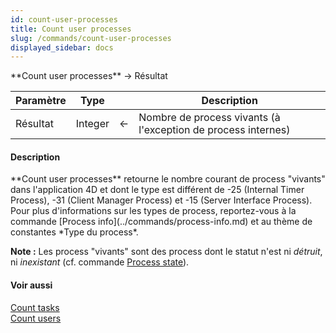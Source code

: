 ```yaml
---
id: count-user-processes
title: Count user processes
slug: /commands/count-user-processes
displayed_sidebar: docs
---
```


<!--REF #_command_.Count user processes.Syntax-->**Count user processes**  -> Résultat<!-- END REF-->
<!--REF #_command_.Count user processes.Params-->
| Paramètre | Type |  | Description |
| --- | --- | --- | --- |
| Résultat | Integer | &#8592; | Nombre de process vivants (à l'exception de process internes) |

<!-- END REF-->

#### Description 

<!--REF #_command_.Count user processes.Summary-->**Count user processes** retourne le nombre courant de process "vivants" dans l'application 4D et dont le type est différent de -25 (Internal Timer Process), -31 (Client Manager Process) et -15 (Server Interface Process).<!-- END REF--> Pour plus d'informations sur les types de process, reportez-vous à la commande [Process info](../commands/process-info.md) et au thème de constantes *Type du process*. 

**Note :** Les process "vivants" sont des process dont le statut n'est ni *détruit*, ni *inexistant* (cf. commande [Process state](process-state.md)). 

#### Voir aussi 

[Count tasks](count-tasks.md)  
[Count users](count-users.md)  